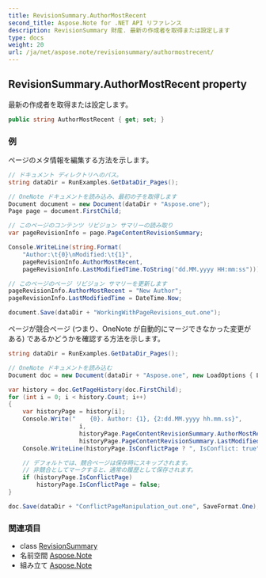 ```yaml
---
title: RevisionSummary.AuthorMostRecent
second_title: Aspose.Note for .NET API リファレンス
description: RevisionSummary 財産. 最新の作成者を取得または設定します
type: docs
weight: 20
url: /ja/net/aspose.note/revisionsummary/authormostrecent/
---
```

## RevisionSummary.AuthorMostRecent property

最新の作成者を取得または設定します。

```csharp
public string AuthorMostRecent { get; set; }
```

### 例

ページのメタ情報を編集する方法を示します。

```csharp
// ドキュメント ディレクトリへのパス。
string dataDir = RunExamples.GetDataDir_Pages();

// OneNote ドキュメントを読み込み、最初の子を取得します           
Document document = new Document(dataDir + "Aspose.one");
Page page = document.FirstChild;

// このページのコンテンツ リビジョン サマリーの読み取り
var pageRevisionInfo = page.PageContentRevisionSummary;

Console.WriteLine(string.Format(
    "Author:\t{0}\nModified:\t{1}",
    pageRevisionInfo.AuthorMostRecent,
    pageRevisionInfo.LastModifiedTime.ToString("dd.MM.yyyy HH:mm:ss")));

// このページのページ リビジョン サマリーを更新します
pageRevisionInfo.AuthorMostRecent = "New Author";
pageRevisionInfo.LastModifiedTime = DateTime.Now;

document.Save(dataDir + "WorkingWithPageRevisions_out.one");
```

ページが競合ページ (つまり、OneNote が自動的にマージできなかった変更がある) であるかどうかを確認する方法を示します。

```csharp
string dataDir = RunExamples.GetDataDir_Pages();

// OneNote ドキュメントを読み込む
Document doc = new Document(dataDir + "Aspose.one", new LoadOptions { LoadHistory = true });

var history = doc.GetPageHistory(doc.FirstChild);
for (int i = 0; i < history.Count; i++)
{
    var historyPage = history[i];
    Console.Write("    {0}. Author: {1}, {2:dd.MM.yyyy hh.mm.ss}",
                    i,
                    historyPage.PageContentRevisionSummary.AuthorMostRecent,
                    historyPage.PageContentRevisionSummary.LastModifiedTime);
    Console.WriteLine(historyPage.IsConflictPage ? ", IsConflict: true" : string.Empty);

    // デフォルトでは、競合ページは保存時にスキップされます。
    // 非競合としてマークすると、通常の履歴として保存されます。
    if (historyPage.IsConflictPage)
        historyPage.IsConflictPage = false;
}

doc.Save(dataDir + "ConflictPageManipulation_out.one", SaveFormat.One);
```

### 関連項目

* class [RevisionSummary](../)
* 名前空間 [Aspose.Note](../../revisionsummary/)
* 組み立て [Aspose.Note](../../../)


